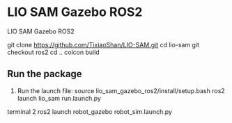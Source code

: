 # LIO SAM Gazebo ROS2 
LIO SAM Gazebo ROS2 

git clone https://github.com/TixiaoShan/LIO-SAM.git
cd lio-sam
git checkout ros2
cd ..
colcon build

## Run the package

1. Run the launch file:
source lio_sam_gazebo_ros2/install/setup.bash
ros2 launch lio_sam run.launch.py


terminal 2 
ros2 launch robot_gazebo robot_sim.launch.py

